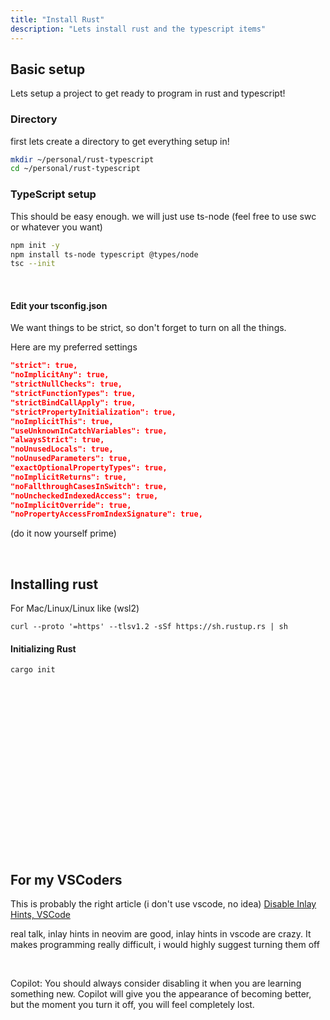 ```yaml
---
title: "Install Rust"
description: "Lets install rust and the typescript items"
---
```


## Basic setup

Lets setup a project to get ready to program in rust and typescript!

### Directory

first lets create a directory to get everything setup in!

```bash
mkdir ~/personal/rust-typescript
cd ~/personal/rust-typescript
```

### TypeScript setup

This should be easy enough. we will just use ts-node (feel free to use swc or
whatever you want)

```bash
npm init -y
npm install ts-node typescript @types/node
tsc --init
```

<br />

#### **Edit your tsconfig.json**

We want things to be strict, so don't forget to turn on all the things.

Here are my preferred settings

```json
"strict": true,
"noImplicitAny": true,
"strictNullChecks": true,
"strictFunctionTypes": true,
"strictBindCallApply": true,
"strictPropertyInitialization": true,
"noImplicitThis": true,
"useUnknownInCatchVariables": true,
"alwaysStrict": true,
"noUnusedLocals": true,
"noUnusedParameters": true,
"exactOptionalPropertyTypes": true,
"noImplicitReturns": true,
"noFallthroughCasesInSwitch": true,
"noUncheckedIndexedAccess": true,
"noImplicitOverride": true,
"noPropertyAccessFromIndexSignature": true,
```

(do it now yourself prime)

<br />

## Installing rust

For Mac/Linux/Linux like (wsl2)

```
curl --proto '=https' --tlsv1.2 -sSf https://sh.rustup.rs | sh
```

#### **Initializing Rust**

```bash
cargo init
```

<br />
<br />
<br />
<br />
<br />
<br />
<br />
<br />
<br />
<br />
<br />
<br />
<br />
<br />
<br />
<br />

## For my VSCoders

This is probably the right article (i don't use vscode, no idea)
[Disable Inlay Hints, VSCode](https://code.visualstudio.com/updates/v1_67)

real talk, inlay hints in neovim are good, inlay hints in vscode are crazy. It
makes programming really difficult, i would highly suggest turning them off

<br />

Copilot: You should always consider disabling it when you are learning
something new. Copilot will give you the appearance of becoming better, but
the moment you turn it off, you will feel completely lost.

<br />
<br />
<br />
<br />
<br />
<br />
<br />
<br />
<br />
<br />
<br />
<br />
<br />
<br />
<br />
<br />
